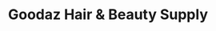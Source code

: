 ---
title: "Goodaz Hair & Beauty Supply"
url: /ashley/goodaz-hair-und-beauty-supply/
shop: Kosmetik
---
